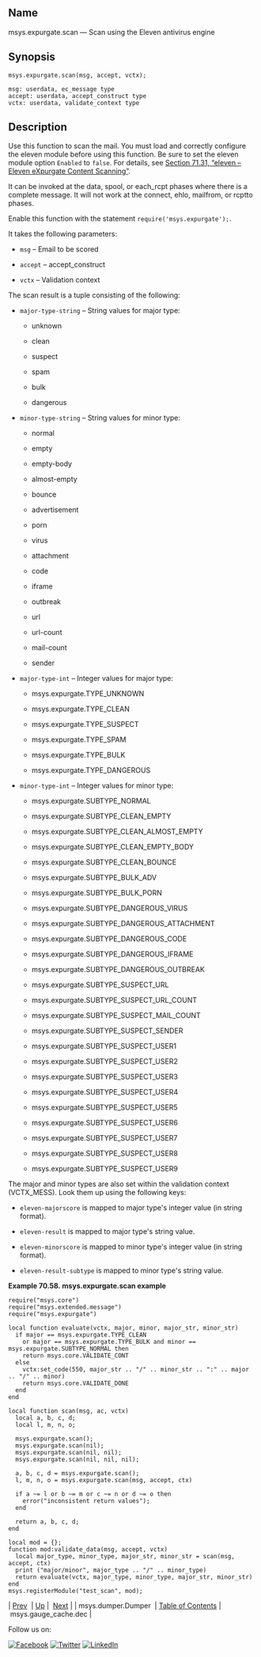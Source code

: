 <a name="lua.ref.msys.expurgate.scan"></a>
## Name

msys.expurgate.scan — Scan using the Eleven antivirus engine

<a name="idp18024656"></a>
## Synopsis

`msys.expurgate.scan(msg, accept, vctx);`

```
msg: userdata, ec_message type
accept: userdata, accept_construct type
vctx: userdata, validate_context type
```
<a name="idp18027728"></a>
## Description

Use this function to scan the mail. You must load and correctly configure the eleven module before using this function. Be sure to set the eleven module option `Enabled` to `false`. For details, see [Section 71.31, “eleven – Eleven eXpurgate Content Scanning”](modules.eleven.php "71.31. eleven – Eleven eXpurgate Content Scanning").

It can be invoked at the data, spool, or each_rcpt phases where there is a complete message. It will not work at the connect, ehlo, mailfrom, or rcptto phases.

Enable this function with the statement `require('msys.expurgate');`.

It takes the following parameters:

*   `msg` – Email to be scored

*   `accept` – accept_construct

*   `vctx` – Validation context

The scan result is a tuple consisting of the following:

*   `major-type-string` – String values for major type:

    *   unknown

    *   clean

    *   suspect

    *   spam

    *   bulk

    *   dangerous

*   `minor-type-string` – String values for minor type:

    *   normal

    *   empty

    *   empty-body

    *   almost-empty

    *   bounce

    *   advertisement

    *   porn

    *   virus

    *   attachment

    *   code

    *   iframe

    *   outbreak

    *   url

    *   url-count

    *   mail-count

    *   sender

*   `major-type-int` – Integer values for major type:

    *   msys.expurgate.TYPE_UNKNOWN

    *   msys.expurgate.TYPE_CLEAN

    *   msys.expurgate.TYPE_SUSPECT

    *   msys.expurgate.TYPE_SPAM

    *   msys.expurgate.TYPE_BULK

    *   msys.expurgate.TYPE_DANGEROUS

*   `minor-type-int` – Integer values for minor type:

    *   msys.expurgate.SUBTYPE_NORMAL

    *   msys.expurgate.SUBTYPE_CLEAN_EMPTY

    *   msys.expurgate.SUBTYPE_CLEAN_ALMOST_EMPTY

    *   msys.expurgate.SUBTYPE_CLEAN_EMPTY_BODY

    *   msys.expurgate.SUBTYPE_CLEAN_BOUNCE

    *   msys.expurgate.SUBTYPE_BULK_ADV

    *   msys.expurgate.SUBTYPE_BULK_PORN

    *   msys.expurgate.SUBTYPE_DANGEROUS_VIRUS

    *   msys.expurgate.SUBTYPE_DANGEROUS_ATTACHMENT

    *   msys.expurgate.SUBTYPE_DANGEROUS_CODE

    *   msys.expurgate.SUBTYPE_DANGEROUS_IFRAME

    *   msys.expurgate.SUBTYPE_DANGEROUS_OUTBREAK

    *   msys.expurgate.SUBTYPE_SUSPECT_URL

    *   msys.expurgate.SUBTYPE_SUSPECT_URL_COUNT

    *   msys.expurgate.SUBTYPE_SUSPECT_MAIL_COUNT

    *   msys.expurgate.SUBTYPE_SUSPECT_SENDER

    *   msys.expurgate.SUBTYPE_SUSPECT_USER1

    *   msys.expurgate.SUBTYPE_SUSPECT_USER2

    *   msys.expurgate.SUBTYPE_SUSPECT_USER3

    *   msys.expurgate.SUBTYPE_SUSPECT_USER4

    *   msys.expurgate.SUBTYPE_SUSPECT_USER5

    *   msys.expurgate.SUBTYPE_SUSPECT_USER6

    *   msys.expurgate.SUBTYPE_SUSPECT_USER7

    *   msys.expurgate.SUBTYPE_SUSPECT_USER8

    *   msys.expurgate.SUBTYPE_SUSPECT_USER9

The major and minor types are also set within the validation context (VCTX_MESS). Look them up using the following keys:

*   `eleven-majorscore` is mapped to major type's integer value (in string format).

*   `eleven-result` is mapped to major type's string value.

*   `eleven-minorscore` is mapped to minor type's integer value (in string format).

*   `eleven-result-subtype` is mapped to minor type's string value.

<a name="lua.ref.msys.expurgate.scan.example"></a>

**Example 70.58. msys.expurgate.scan example**

```
require("msys.core")
require("msys.extended.message")
require("msys.expurgate")

local function evaluate(vctx, major, minor, major_str, minor_str)
  if major == msys.expurgate.TYPE_CLEAN
    or major == msys.expurgate.TYPE_BULK and minor == msys.expurgate.SUBTYPE_NORMAL then
    return msys.core.VALIDATE_CONT
  else
    vctx:set_code(550, major_str .. "/" .. minor_str .. ":" .. major .. "/" .. minor)
    return msys.core.VALIDATE_DONE
  end
end

local function scan(msg, ac, vctx)
  local a, b, c, d;
  local l, m, n, o;

  msys.expurgate.scan();
  msys.expurgate.scan(nil);
  msys.expurgate.scan(nil, nil);
  msys.expurgate.scan(nil, nil, nil);

  a, b, c, d = msys.expurgate.scan();
  l, m, n, o = msys.expurgate.scan(msg, accept, ctx)

  if a ~= l or b ~= m or c ~= n or d ~= o then
    error("inconsistent return values");
  end

  return a, b, c, d;
end

local mod = {};
function mod:validate_data(msg, accept, vctx)
  local major_type, minor_type, major_str, minor_str = scan(msg, accept, ctx)
  print ("major/minor", major_type .. "/" .. minor_type)
  return evaluate(vctx, major_type, minor_type, major_str, minor_str)
end
msys.registerModule("test_scan", mod);
```

| [Prev](lua.ref.msys.dumper.Dumper.php)  | [Up](lua.function.details.php) |  [Next](lua.ref.msys.gauge_cache.dec.php) |
| msys.dumper.Dumper  | [Table of Contents](index.php) |  msys.gauge_cache.dec |

Follow us on:

[![Facebook](https://support.messagesystems.com/images/icon-facebook.png)](http://www.facebook.com/messagesystems) [![Twitter](https://support.messagesystems.com/images/icon-twitter.png)](http://twitter.com/#!/MessageSystems) [![LinkedIn](https://support.messagesystems.com/images/icon-linkedin.png)](http://www.linkedin.com/company/message-systems)